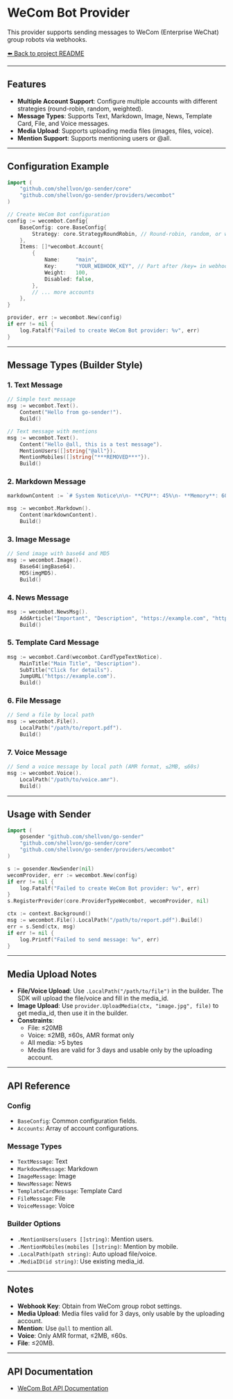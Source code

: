 # WeCom Bot Provider

This provider supports sending messages to WeCom (Enterprise WeChat) group robots via webhooks.

[⬅️ Back to project README](../../README.md)

---

## Features

- **Multiple Account Support**: Configure multiple accounts with different strategies (round-robin, random, weighted).
- **Message Types**: Supports Text, Markdown, Image, News, Template Card, File, and Voice messages.
- **Media Upload**: Supports uploading media files (images, files, voice).
- **Mention Support**: Supports mentioning users or @all.

---

## Configuration Example

```go
import (
    "github.com/shellvon/go-sender/core"
    "github.com/shellvon/go-sender/providers/wecombot"
)

// Create WeCom Bot configuration
config := wecombot.Config{
    BaseConfig: core.BaseConfig{
        Strategy: core.StrategyRoundRobin, // Round-robin, random, or weighted
    },
    Items: []*wecombot.Account{
        {
            Name:     "main",
            Key:      "YOUR_WEBHOOK_KEY", // Part after /key= in webhook URL
            Weight:   100,
            Disabled: false,
        },
        // ... more accounts
    },
}

provider, err := wecombot.New(config)
if err != nil {
    log.Fatalf("Failed to create WeCom Bot provider: %v", err)
}
```

---

## Message Types (Builder Style)

### 1. Text Message

```go
// Simple text message
msg := wecombot.Text().
    Content("Hello from go-sender!").
    Build()

// Text message with mentions
msg := wecombot.Text().
    Content("Hello @all, this is a test message").
    MentionUsers([]string{"@all"}).
    MentionMobiles([]string{"***REMOVED***"}).
    Build()
```

### 2. Markdown Message

```go
markdownContent := `# System Notice\n\n- **CPU**: 45%\n- **Memory**: 60%\n- **Disk**: 75%\n\n> System OK\n\n[View Details](https://example.com)`

msg := wecombot.Markdown().
    Content(markdownContent).
    Build()
```

### 3. Image Message

```go
// Send image with base64 and MD5
msg := wecombot.Image().
    Base64(imgBase64).
    MD5(imgMD5).
    Build()
```

### 4. News Message

```go
msg := wecombot.NewsMsg().
    AddArticle("Important", "Description", "https://example.com", "https://example.com/image.jpg").
    Build()
```

### 5. Template Card Message

```go
msg := wecombot.Card(wecombot.CardTypeTextNotice).
    MainTitle("Main Title", "Description").
    SubTitle("Click for details").
    JumpURL("https://example.com").
    Build()
```

### 6. File Message

```go
// Send a file by local path
msg := wecombot.File().
    LocalPath("/path/to/report.pdf").
    Build()
```

### 7. Voice Message

```go
// Send a voice message by local path (AMR format, ≤2MB, ≤60s)
msg := wecombot.Voice().
    LocalPath("/path/to/voice.amr").
    Build()
```

---

## Usage with Sender

```go
import (
    gosender "github.com/shellvon/go-sender"
    "github.com/shellvon/go-sender/core"
    "github.com/shellvon/go-sender/providers/wecombot"
)

s := gosender.NewSender(nil)
wecomProvider, err := wecombot.New(config)
if err != nil {
    log.Fatalf("Failed to create WeCom Bot provider: %v", err)
}
s.RegisterProvider(core.ProviderTypeWecombot, wecomProvider, nil)

ctx := context.Background()
msg := wecombot.File().LocalPath("/path/to/report.pdf").Build()
err = s.Send(ctx, msg)
if err != nil {
    log.Printf("Failed to send message: %v", err)
}
```

---

## Media Upload Notes

- **File/Voice Upload**: Use `.LocalPath("/path/to/file")` in the builder. The SDK will upload the file/voice and fill in the media_id.
- **Image Upload**: Use `provider.UploadMedia(ctx, "image.jpg", file)` to get media_id, then use it in the builder.
- **Constraints**:
  - File: ≤20MB
  - Voice: ≤2MB, ≤60s, AMR format only
  - All media: >5 bytes
  - Media files are valid for 3 days and usable only by the uploading account.

---

## API Reference

### Config

- `BaseConfig`: Common configuration fields.
- `Accounts`: Array of account configurations.

### Message Types

- `TextMessage`: Text
- `MarkdownMessage`: Markdown
- `ImageMessage`: Image
- `NewsMessage`: News
- `TemplateCardMessage`: Template Card
- `FileMessage`: File
- `VoiceMessage`: Voice

### Builder Options

- `.MentionUsers(users []string)`: Mention users.
- `.MentionMobiles(mobiles []string)`: Mention by mobile.
- `.LocalPath(path string)`: Auto upload file/voice.
- `.MediaID(id string)`: Use existing media_id.

---

## Notes

- **Webhook Key**: Obtain from WeCom group robot settings.
- **Media Upload**: Media files valid for 3 days, only usable by the uploading account.
- **Mention**: Use `@all` to mention all.
- **Voice**: Only AMR format, ≤2MB, ≤60s.
- **File**: ≤20MB.

---

## API Documentation

- [WeCom Bot API Documentation](https://developer.work.weixin.qq.com/document/path/91770)
